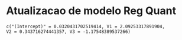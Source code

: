 # Atualizacao de modelo Reg Quant

    c("(Intercept)" = 0.0320431702519414, V1 = 2.09253317891904, 
    V2 = 0.343716274441357, V3 = -1.17548389537266)

